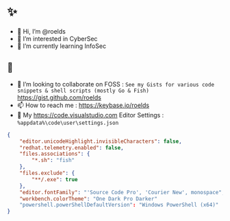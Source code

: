 # ✨
- 👋 Hi, I’m @roelds
- 👀 I’m interested in CyberSec
- 🌱 I’m currently learning InfoSec
## 🤔
- 💞️ I’m looking to collaborate on FOSS : 
```See my Gists for various code snippets & shell scripts (mostly Go & Fish)```
https://gist.github.com/roelds
- 📫 How to reach me : https://keybase.io/roelds
- 🎨 My https://code.visualstudio.com Editor Settings : 
```%appdata%\code\user\settings.json```
```json
{
    "editor.unicodeHighlight.invisibleCharacters": false,
    "redhat.telemetry.enabled": false,
    "files.associations": {
        "*.sh": "fish"
    },
    "files.exclude": {
        "**/.exe": true
    },
    "editor.fontFamily": "'Source Code Pro', 'Courier New', monospace",
    "workbench.colorTheme": "One Dark Pro Darker"
    "powershell.powerShellDefaultVersion": "Windows PowerShell (x64)"
}
```

<!---
roelds/roelds is a ✨ special ✨ repository because its `README.md` (this file) appears on your GitHub profile.
You can click the Preview link to take a look at your changes.
--->
